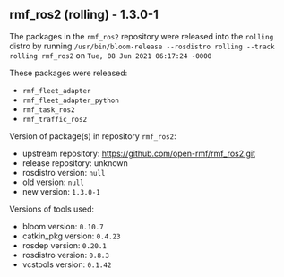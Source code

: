 ## rmf_ros2 (rolling) - 1.3.0-1

The packages in the `rmf_ros2` repository were released into the `rolling` distro by running `/usr/bin/bloom-release --rosdistro rolling --track rolling rmf_ros2` on `Tue, 08 Jun 2021 06:17:24 -0000`

These packages were released:
- `rmf_fleet_adapter`
- `rmf_fleet_adapter_python`
- `rmf_task_ros2`
- `rmf_traffic_ros2`

Version of package(s) in repository `rmf_ros2`:

- upstream repository: https://github.com/open-rmf/rmf_ros2.git
- release repository: unknown
- rosdistro version: `null`
- old version: `null`
- new version: `1.3.0-1`

Versions of tools used:

- bloom version: `0.10.7`
- catkin_pkg version: `0.4.23`
- rosdep version: `0.20.1`
- rosdistro version: `0.8.3`
- vcstools version: `0.1.42`


